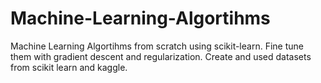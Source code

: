 # Machine-Learning-Algortihms
Machine Learning Algortihms from scratch using scikit-learn.
Fine tune them with gradient descent and regularization. Create and used datasets from scikit learn and kaggle.

